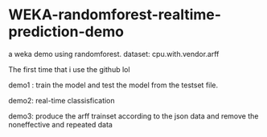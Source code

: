 # WEKA-randomforest-realtime-prediction-demo
a weka demo using randomforest. dataset: cpu.with.vendor.arff

The first time that i use the github lol

demo1 : train the model and test the model from the testset file.

demo2: real-time classisfication

demo3: produce the arff trainset according to the json data and remove the noneffective and repeated data

